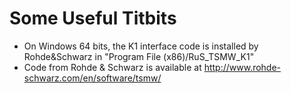 # Some Useful Titbits #

+ On Windows 64 bits, the K1 interface code is installed by Rohde&Schwarz in "Program File (x86)/RuS_TSMW_K1"
+ Code from Rohde & Schwarz is available at http://www.rohde-schwarz.com/en/software/tsmw/

